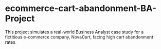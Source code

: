 # ecommerce-cart-abandonment-BA-Project
This project simulates a real-world Business Analyst case study for a fictitious e-commerce company, NovaCart, facing high cart abandonment rates.
